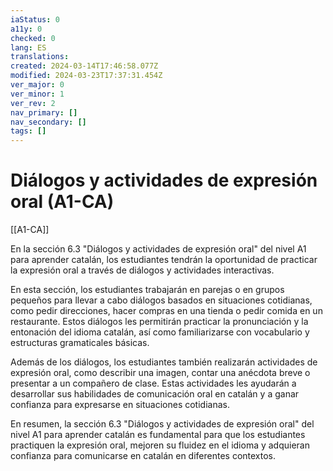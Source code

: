 ```yaml
---
iaStatus: 0
a11y: 0
checked: 0
lang: ES
translations: 
created: 2024-03-14T17:46:58.077Z
modified: 2024-03-23T17:37:31.454Z
ver_major: 0
ver_minor: 1
ver_rev: 2
nav_primary: []
nav_secondary: []
tags: []
---
```

# Diálogos y actividades de expresión oral (A1-CA)

[[A1-CA]]

En la sección 6.3 "Diálogos y actividades de expresión oral" del nivel A1 para aprender catalán, los estudiantes tendrán la oportunidad de practicar la expresión oral a través de diálogos y actividades interactivas.
  
En esta sección, los estudiantes trabajarán en parejas o en grupos pequeños para llevar a cabo diálogos basados en situaciones cotidianas, como pedir direcciones, hacer compras en una tienda o pedir comida en un restaurante. Estos diálogos les permitirán practicar la pronunciación y la entonación del idioma catalán, así como familiarizarse con vocabulario y estructuras gramaticales básicas.

Además de los diálogos, los estudiantes también realizarán actividades de expresión oral, como describir una imagen, contar una anécdota breve o presentar a un compañero de clase. Estas actividades les ayudarán a desarrollar sus habilidades de comunicación oral en catalán y a ganar confianza para expresarse en situaciones cotidianas.

En resumen, la sección 6.3 "Diálogos y actividades de expresión oral" del nivel A1 para aprender catalán es fundamental para que los estudiantes practiquen la expresión oral, mejoren su fluidez en el idioma y adquieran confianza para comunicarse en catalán en diferentes contextos.
